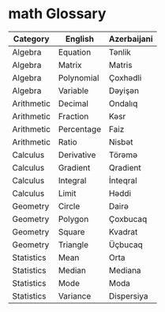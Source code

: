 # math Glossary

| Category | English | Azerbaijani |
|---------|---------|------------|
| Algebra | Equation | Tənlik |
| Algebra | Matrix | Matris |
| Algebra | Polynomial | Çoxhədli |
| Algebra | Variable | Dəyişən |
| Arithmetic | Decimal | Ondalıq |
| Arithmetic | Fraction | Kəsr |
| Arithmetic | Percentage | Faiz |
| Arithmetic | Ratio | Nisbət |
| Calculus | Derivative | Törəmə |
| Calculus | Gradient | Qradient |
| Calculus | Integral | İnteqral |
| Calculus | Limit | Həddi |
| Geometry | Circle | Dairə |
| Geometry | Polygon | Çoxbucaq |
| Geometry | Square | Kvadrat |
| Geometry | Triangle | Üçbucaq |
| Statistics | Mean | Orta |
| Statistics | Median | Mediana |
| Statistics | Mode | Moda |
| Statistics | Variance | Dispersiya |
